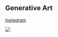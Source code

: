## Generative Art
[Instagram](https://www.instagram.com/openjv92/)

<img src="./examples/-8993333046880082038.svg">
